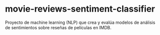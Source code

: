 # movie-reviews-sentiment-classifier
Proyecto de machine learning (NLP) que crea y evalúa modelos de análisis de sentimientos sobre reseñas de películas en IMDB.
